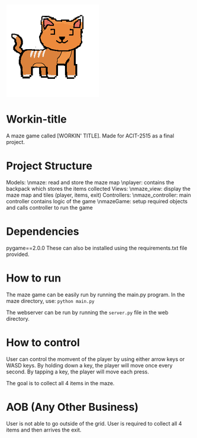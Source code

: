 ![Horse Cat Image](maze/images/cathorse.png)
# Workin-title
A maze game called [WORKIN' TITLE]. Made for ACIT-2515 as a final project.


# Project Structure
Models:
    \nmaze: read and store the maze map
    \nplayer: contains the backpack which stores the items collected
Views:
    \nmaze_view: display the maze map and tiles (player, items, exit)
Controllers:
    \nmaze_controller: main controller contains logic of the game
    \nmazeGame: setup required objects and calls controller to run the game


# Dependencies
pygame==2.0.0
These can also be installed using the requirements.txt file provided.

# How to run
The maze game can be easily run by running the main.py program.
In the maze directory, use:
`python main.py`

The webserver can be run by running the `server.py` file in the web directory.

# How to control
User can control the momvent of the player by using either arrow keys or WASD keys. 
By holding down a key, the player will move once every second.
By tapping a key, the player will move each press.

The goal is to collect all 4 items in the maze.


# AOB (Any Other Business)
User is not able to go outside of the grid.
User is required to collect all 4 items and then arrives the exit.
